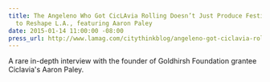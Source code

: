 ```yaml
---
title: The Angeleno Who Got CicLAvia Rolling Doesn’t Just Produce Festivals; He Aims
  to Reshape L.A., featuring Aaron Paley
date: 2015-01-14 11:00:00 -08:00
press_url: http://www.lamag.com/citythinkblog/angeleno-got-ciclavia-rolling-doesnt-just-produce-festivals-aims-reshape-l/
---
```


A rare in-depth interview with the founder of Goldhirsh Foundation grantee Ciclavia's Aaron Paley.
